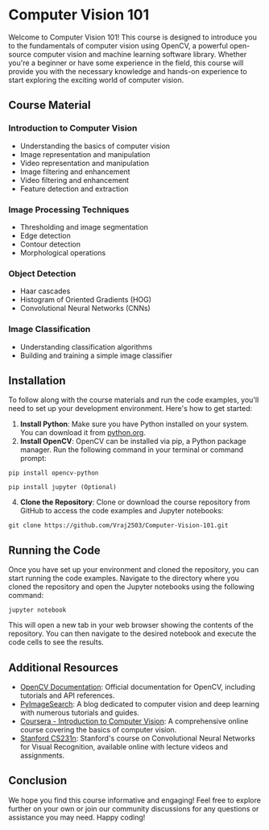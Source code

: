 <h1>Computer Vision 101</h1>

<p>Welcome to Computer Vision 101! This course is designed to introduce you to the fundamentals of computer vision using OpenCV, a powerful open-source computer vision and machine learning software library. Whether you're a beginner or have some experience in the field, this course will provide you with the necessary knowledge and hands-on experience to start exploring the exciting world of computer vision.</p>

<h2>Course Material</h2>

<h3>Introduction to Computer Vision</h3>
<ul>
  <li>Understanding the basics of computer vision</li>
  <li>Image representation and manipulation</li>
  <li>Video representation and manipulation</li>
  <li>Image filtering and enhancement</li>
  <li>Video filtering and enhancement</li>
  <li>Feature detection and extraction</li>
</ul>

<h3>Image Processing Techniques</h3>
<ul>
  <li>Thresholding and image segmentation</li>
  <li>Edge detection</li>
  <li>Contour detection</li>
  <li>Morphological operations</li>
</ul>

<h3>Object Detection</h3>
<ul>
  <li>Haar cascades</li>
  <li>Histogram of Oriented Gradients (HOG)</li>
  <li>Convolutional Neural Networks (CNNs)</li>
</ul>

<h3>Image Classification</h3>
<ul>
  <li>Understanding classification algorithms</li>
  <li>Building and training a simple image classifier</li>
</ul>

<h2>Installation</h2>

<p>To follow along with the course materials and run the code examples, you'll need to set up your development environment. Here's how to get started:</p>

<ol>
  <li><strong>Install Python</strong>: Make sure you have Python installed on your system. You can download it from <a href="https://www.python.org/">python.org</a>.</li>
  <li><strong>Install OpenCV</strong>: OpenCV can be installed via pip, a Python package manager. Run the following command in your terminal or command prompt:</li>
</ol>

<pre><code>pip install opencv-python</code></pre>

<pre><code>pip install jupyter (Optional)</code></pre>

<ol start="4">
  <li><strong>Clone the Repository</strong>: Clone or download the course repository from GitHub to access the code examples and Jupyter notebooks:</li>
</ol>

<pre><code>git clone https://github.com/Vraj2503/Computer-Vision-101.git</code></pre>

<h2>Running the Code</h2>

<p>Once you have set up your environment and cloned the repository, you can start running the code examples. Navigate to the directory where you cloned the repository and open the Jupyter notebooks using the following command:</p>

<pre><code>jupyter notebook</code></pre>

<p>This will open a new tab in your web browser showing the contents of the repository. You can then navigate to the desired notebook and execute the code cells to see the results.</p>

<h2>Additional Resources</h2>

<ul>
  <li><a href="https://docs.opencv.org/">OpenCV Documentation</a>: Official documentation for OpenCV, including tutorials and API references.</li>
  <li><a href="https://www.pyimagesearch.com/">PyImageSearch</a>: A blog dedicated to computer vision and deep learning with numerous tutorials and guides.</li>
  <li><a href="https://www.coursera.org/learn/computer-vision-basics">Coursera - Introduction to Computer Vision</a>: A comprehensive online course covering the basics of computer vision.</li>
  <li><a href="http://cs231n.stanford.edu/">Stanford CS231n</a>: Stanford's course on Convolutional Neural Networks for Visual Recognition, available online with lecture videos and assignments.</li>
</ul>

<h2>Conclusion</h2>

<p>We hope you find this course informative and engaging! Feel free to explore further on your own or join our community discussions for any questions or assistance you may need. Happy coding!</p>
